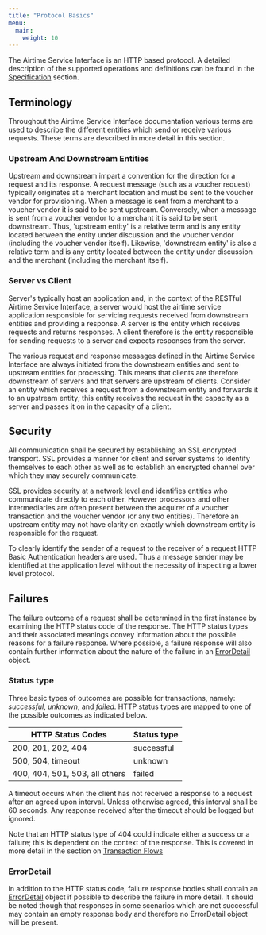 ```yaml
---
title: "Protocol Basics"
menu:
  main:
    weight: 10
---
```


The Airtime Service Interface is an HTTP based protocol. A detailed description of the supported operations and definitions can be found in the [Specification](/specification/introduction) section.

## Terminology

Throughout the Airtime Service Interface documentation various terms are used to describe the different entities which send or receive various requests. These terms are described in more detail in this section.

### Upstream And Downstream Entities

Upstream and downstream impart a convention for the direction for a request and its response. A request message (such as a voucher request) typically originates at a merchant location and must be sent to the voucher vendor for provisioning. When a message is sent from a merchant to a voucher vendor it is said to be sent upstream. Conversely, when a message is sent from a voucher vendor to a merchant it is said to be sent downstream. Thus, 'upstream entity' is a relative term and is any entity located between the entity under discussion and the voucher vendor (including the voucher vendor itself). Likewise, 'downstream entity' is also a relative term and is any entity located between the entity under discussion and the merchant (including the merchant itself).

### Server vs Client

Server's typically host an application and, in the context of the RESTful Airtime Service Interface, a server would host the airtime service application responsible for servicing requests received from downstream entities and providing a response. A server is the entity which receives requests and returns responses. A client therefore is the entity responsible for sending requests to a server and expects responses from the server.

The various request and response messages defined in the Airtime Service Interface are always initiated from the downstream entities and sent to upstream entities for processing. This means that clients are therefore downstream of servers and that servers are upstream of clients. Consider an entity which receives a request from a downstream entity and forwards it to an upstream entity; this entity receives the request in the capacity as a server and passes it on in the capacity of a client.

## Security

All communication shall be secured by establishing an SSL encrypted transport. SSL provides a manner for client and server systems to identify themselves to each other as well as to establish an encrypted channel over which they may securely communicate.

SSL provides security at a network level and identifies entities who communicate directly to each other. However processors and other intermediaries are often present between the acquirer of a voucher transaction and the voucher vendor (or any two entities). Therefore an upstream entity may not have clarity on exactly which downstream entity is responsible for the request.

To clearly identify the sender of a request to the receiver of a request HTTP Basic Authentication headers are used. Thus a message sender may be identified at the application level without the necessity of inspecting a lower level protocol.


## Failures

The failure outcome of a request shall be determined in the first instance by examining the HTTP status code of the response. The HTTP status types and their associated meanings convey information about the possible reasons for a failure response. Where possible, a failure response will also contain further information about the nature of the failure in an [ErrorDetail](specification/definitions/#errordetail) object.

### Status type

Three basic types of outcomes are possible for transactions, namely: _successful_, _unknown_, and _failed_. HTTP status types are mapped to one of the possible outcomes as indicated below.

HTTP Status Codes              | Status type
-------------------------------|---------------------------------------------------------------------------------------------
200, 201, 202, 404             | successful
500, 504, timeout              | unknown
400, 404, 501, 503, all others | failed

A timeout occurs when the client has not received a response to a request after an agreed upon interval. Unless otherwise agreed, this interval shall be 60 seconds. Any response received after the timeout should be logged but ignored.

Note that an HTTP status type of 404 could indicate either a success or a failure; this is dependent on the context of the response. This is covered in more detail in the section on [Transaction Flows](/transaction-flows/)

### ErrorDetail

In addition to the HTTP status code, failure response bodies shall contain an [ErrorDetail](/specification/definitions/#errordetail) object if possible to describe the failure in more detail. It should be noted though that responses in some scenarios which are not successful may contain an empty response body and therefore no ErrorDetail object will be present.
